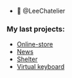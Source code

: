 <!-- ### Hi there 👋 -->

<!--
**HolyOly/HolyOly** is a ✨ _special_ ✨ repository because its `README.md` (this file) appears on your GitHub profile.

Here are some ideas to get you started:
-->
- :iphone: @LeeChatelier
### My last projects:
- [Online-store](https://holyoly-online-store.netlify.app/)
- [News](https://holyoly-migration-to-typescript.netlify.app/)
- [Shelter](https://holyoly.github.io/Cozy-House/shelter/pages/main/)
- [Virtual keyboard](https://holyoly.github.io/Virtual_Keyboard)

<!-- - 🔭 I’m currently working on ...
- 🌱 I’m currently learning ...
- 👯 I’m looking to collaborate on ...
- 🤔 I’m looking for help with ...
- 💬 Ask me about ...
- 📫 How to reach me: ...
- 😄 Pronouns: ...
- ⚡ Fun fact: ... -->

